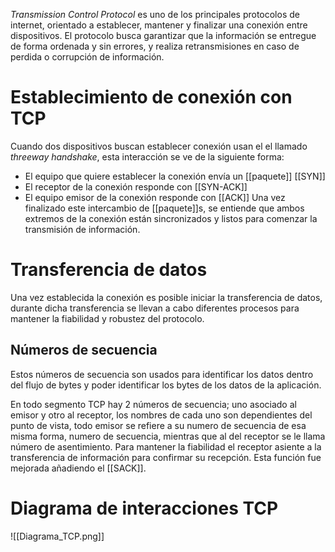 _Transmission Control Protocol_ es uno de los principales protocolos de internet, orientado a establecer, mantener y finalizar una conexión entre dispositivos. El protocolo busca garantizar que la información se entregue de forma ordenada y sin errores, y realiza retransmisiones en caso de perdida o corrupción de información.

# Establecimiento de conexión con TCP
Cuando dos dispositivos buscan establecer conexión usan el el llamado _threeway handshake_, esta interacción se ve de la siguiente forma:
- El equipo que quiere establecer la conexión envía un [[paquete]] [[SYN]]
- El receptor de la conexión responde con [[SYN-ACK]]
- El equipo emisor de la conexión responde con [[ACK]]
Una vez finalizado este intercambio de [[paquete]]s, se entiende que ambos extremos de la conexión están sincronizados y listos para comenzar la transmisión de información.

# Transferencia de datos
Una vez establecida la conexión es posible iniciar la transferencia de datos, durante dicha transferencia se llevan a cabo diferentes procesos para mantener la fiabilidad y robustez del protocolo.

## Números de secuencia
Estos números de secuencia son usados para identificar los datos dentro del flujo de bytes y poder identificar los bytes de los datos de la aplicación.

En todo segmento TCP hay 2 números de secuencia; uno asociado al emisor y otro al receptor, los nombres de cada uno son dependientes del punto de vista, todo emisor se refiere a su numero de secuencia de esa misma forma, numero de secuencia, mientras que al del receptor se le llama número de asentimiento. Para mantener la fiabilidad el receptor asiente a la transferencia de información para confirmar su recepción. Esta función fue mejorada añadiendo el [[SACK]].
# Diagrama de interacciones TCP
![[Diagrama_TCP.png]]
